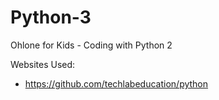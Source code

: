 Python-3
========
Ohlone for Kids - Coding with Python 2

Websites Used:
- https://github.com/techlabeducation/python
